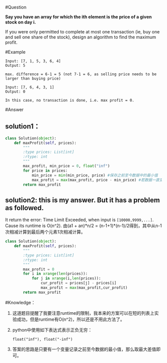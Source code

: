 #Question

**Say you have an array for which the ith element is the price of a given stock on day i.**

If you were only permitted to complete at most one transaction (ie, buy one and sell one share of the stock), design an algorithm to find the maximum profit.

#Example
```
Input: [7, 1, 5, 3, 6, 4]
Output: 5

max. difference = 6-1 = 5 (not 7-1 = 6, as selling price needs to be larger than buying price)
```
```
Input: [7, 6, 4, 3, 1]
Output: 0

In this case, no transaction is done, i.e. max profit = 0.
```

#Answer

## solution1：
```python
class Solution(object):
    def maxProfit(self, prices):
        """
        :type prices: List[int]
        :rtype: int
        """
        max_profit, min_price = 0, float("inf")
        for price in prices:
            min_price = min(min_price, price) #保存之前至今数据中的最小值
            max_profit = max(max_profit, price - min_price) #若数据一直变小，那么max_profit一直是0 
        return max_profit
```

## solution2: this is my answer. But it has a problem as followed.
It return the error: Time Limit Exceeded, when input is `[10000,9999,...]`. Cause its runtime is O(n^2). 由(a1 + an)\*n/2 = (n-1+1)\*(n-1)/2得到，其中从n-1次相减计算到最后两个元素1次相减计算。

```python
class Solution(object):
    def maxProfit(self, prices):
        """
        :type prices: List[int]
        :rtype: int
        """
        max_profit = 0
        for i in xrange(len(prices)):
            for j in xrange(i,len(prices)):
                cur_profit = prices[j] - prices[i]
                max_profit = max(max_profit,cur_profit)
        return max_profit
```

#Knowledge：

1. 这道题目提醒了我要注意runtime的限制，我本来的方案可以在短的列表上实验成功，但是runtime有O(n^2)，所以还是不用此方法了。

2. python中使用如下表达式表示正负无穷：
    ```
    float("inf"), float("-inf")
    ```
3. 答案的思路是只要有一个变量记录之前至今数据的最小值，那么取最大差值即可。


